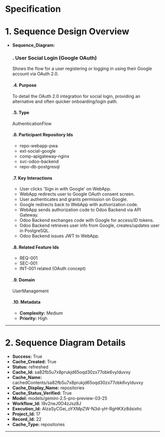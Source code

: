 # Specification

# 1. Sequence Design Overview

- **Sequence_Diagram:**
  ### . User Social Login (Google OAuth)
  Shows the flow for a user registering or logging in using their Google account via OAuth 2.0.

  #### .4. Purpose
  To detail the OAuth 2.0 integration for social login, providing an alternative and often quicker onboarding/login path.

  #### .5. Type
  AuthenticationFlow

  #### .6. Participant Repository Ids
  
  - repo-webapp-pwa
  - ext-social-google
  - comp-apigateway-nginx
  - svc-odoo-backend
  - repo-db-postgresql
  
  #### .7. Key Interactions
  
  - User clicks 'Sign in with Google' on WebApp.
  - WebApp redirects user to Google OAuth consent screen.
  - User authenticates and grants permission on Google.
  - Google redirects back to WebApp with authorization code.
  - WebApp sends authorization code to Odoo Backend via API Gateway.
  - Odoo Backend exchanges code with Google for access/ID tokens.
  - Odoo Backend retrieves user info from Google, creates/updates user in PostgreSQL.
  - Odoo Backend issues JWT to WebApp.
  
  #### .8. Related Feature Ids
  
  - REQ-001
  - SEC-001
  - INT-001 related (OAuth concept)
  
  #### .9. Domain
  UserManagement

  #### .10. Metadata
  
  - **Complexity:** Medium
  - **Priority:** High
  


---

# 2. Sequence Diagram Details

- **Success:** True
- **Cache_Created:** True
- **Status:** refreshed
- **Cache_Id:** sa82fb5u7x8prukjd65oqd30zx77obk6vylduvxy
- **Cache_Name:** cachedContents/sa82fb5u7x8prukjd65oqd30zx77obk6vylduvxy
- **Cache_Display_Name:** repositories
- **Cache_Status_Verified:** True
- **Model:** models/gemini-2.5-pro-preview-03-25
- **Workflow_Id:** I9v2neJ0O4zJsz8J
- **Execution_Id:** AIzaSyCGei_oYXMpZW-N3d-yH-RgHKXz8dsixhc
- **Project_Id:** 17
- **Record_Id:** 22
- **Cache_Type:** repositories


---

